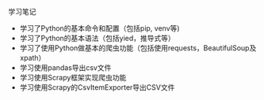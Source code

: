 学习笔记
* 学习了Python的基本命令和配置（包括pip, venv等)
* 学习了Python的基本语法（包括yied，推导式等）
* 学习了使用Python做基本的爬虫功能（包括使用requests，BeautifulSoup及xpath）
* 学习使用pandas导出csv文件
* 学习使用Scrapy框架实现爬虫功能
* 学习使用Scrapy的CsvItemExporter导出CSV文件